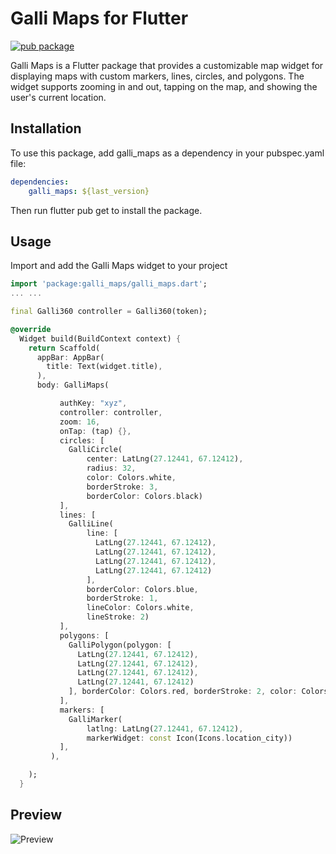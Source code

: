 # Galli Maps for Flutter
[![pub package](https://img.shields.io/pub/v/gallimaps.svg)](https://pub.dartlang.org/packages/gallimaps)


Galli Maps is a Flutter package that provides a customizable map widget for displaying maps with custom markers, lines, circles, and polygons. The widget supports zooming in and out, tapping on the map, and showing the user's current location.



## Installation

To use this package, add galli_maps as a dependency in your pubspec.yaml file:
```yaml
dependencies:
    galli_maps: ${last_version}
```

Then run flutter pub get to install the package.

## Usage

Import and add the Galli Maps widget to your project
```dart
import 'package:galli_maps/galli_maps.dart';
... ...

final Galli360 controller = Galli360(token);

@override
  Widget build(BuildContext context) {
    return Scaffold(
      appBar: AppBar(
        title: Text(widget.title),
      ),
      body: GalliMaps(

           authKey: "xyz",
           controller: controller,
           zoom: 16,
           onTap: (tap) {},
           circles: [
             GalliCircle(
                 center: LatLng(27.12441, 67.12412),
                 radius: 32,
                 color: Colors.white,
                 borderStroke: 3,
                 borderColor: Colors.black)
           ],
           lines: [
             GalliLine(
                 line: [
                   LatLng(27.12441, 67.12412),
                   LatLng(27.12441, 67.12412),
                   LatLng(27.12441, 67.12412),
                   LatLng(27.12441, 67.12412)
                 ],
                 borderColor: Colors.blue,
                 borderStroke: 1,
                 lineColor: Colors.white,
                 lineStroke: 2)
           ],
           polygons: [
             GalliPolygon(polygon: [
               LatLng(27.12441, 67.12412),
               LatLng(27.12441, 67.12412),
               LatLng(27.12441, 67.12412),
               LatLng(27.12441, 67.12412)
             ], borderColor: Colors.red, borderStroke: 2, color: Colors.green),
           ],
           markers: [
             GalliMarker(
                 latlng: LatLng(27.12441, 67.12412),
                 markerWidget: const Icon(Icons.location_city))
           ],
         ),

    );
  }
 ```

## Preview
![Preview](https://github.com/Gallimaps/demo.gif)